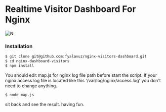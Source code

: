 # Realtime Visitor Dashboard For Nginx
![N](http://i67.tinypic.com/20jpjiv.png)

### Installation
```sh
$ git clone git@github.com:fyalavuz/nginx-visitors-dashboard.git
$ cd nginx-dashboard-visitors
$ npm install
```
You should edit map.js for nginx log file path before start the script.
If your nginx access.log file is located like this '/var/log/nginx/access.log' you don't need to change anything.

```sh
$ node map.js
```

sit back and see the result.
having fun.



